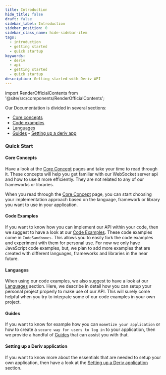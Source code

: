 ```yaml
---
title: Introduction
hide_title: false
draft: false
sidebar_label: Introduction
sidebar_position: 0
sidebar_class_name: hide-sidebar-item
tags:
  - introduction
  - getting started
  - quick startup
keywords:
  - deriv
  - api
  - getting started
  - quick startup
description: Getting started with Deriv API
---
```


import RenderOfficialContents from '@site/src/components/RenderOfficialContents';

Our Documentation is divided in several sections:

- [Core concepts](category/core-concepts)
- [Code examples](category/code-examples)
- [Languages](category/languages)
- [Guides](category/guides)
<RenderOfficialContents>- [Setting up a deriv app](/docs/setting-up-a-deriv-application.md)</RenderOfficialContents>

### Quick Start

#### Core Concepts

Have a look at the [Core Concept](/docs/category/core-concepts) pages and take your time to read through it. These concepts will help you get familiar with our WebSocket server api and how to use it more efficiently. They are not related to any of our frameworks or libraries.

When you read through the [Core Concept](/docs/category/core-concepts) page, you can start choosing your implementation approach based on the language, framework or library you want to use in your application.

#### Code Examples

If you want to know how you can implement our API within your code, then we suggest to have a look at our [Code Examples](/docs/category/code-examples). These code examples come in `CodeSandboxes`. This allows you to easily fork the code examples and experiment with them for personal use. For now we only have JavaScript code examples, but, we plan to add more examples that are created with different languages, frameworks and libraries in the near future.

#### Languages

When using our code examples, we also suggest to have a look at our [Languages](/docs/category/languages) section. Here, we describe in detail how you can setup your personal project properly to make use of our API. This will surely come helpful when you try to integrate some of our code examples in your own project.

#### Guides

If you want to know for example how you can `monetize your application` or how to create a `secure way for users to log in` to your application, then we provide a handful of [Guides](/docs/category/guides) that can assist you with that.

#### Setting up a Deriv application

If you want to know more about the essentials that are needed to setup your own application, then have a look at the [Setting up a Deriv application](/docs/setting-up-a-deriv-application) section.
